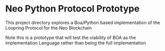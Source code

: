 # Neo Python Protocol Prototype

This project directory explores a Boa/Python based implementation of the Loopring Protocol for the Neo Blockchain

Note this is a prototype that will test the viability of BOA as the implementation Language rather than being the full implementation